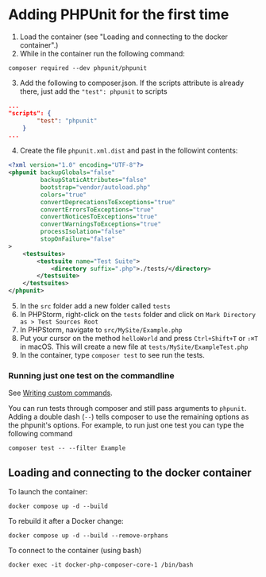 # Adding PHPUnit for the first time
1. Load the container (see "Loading and connecting to the docker container".)
2. While in the container run the following command:

```shell
composer required --dev phpunit/phpunit
```

3. Add the following to composer.json. If the scripts attribute is already there, just add the `"test": phpunit` to scripts

```json
...
"scripts": {
        "test": "phpunit"
    }
...
```
4. Create the file `phpunit.xml.dist` and past in the followint contents:
```xml
<?xml version="1.0" encoding="UTF-8"?>
<phpunit backupGlobals="false"
         backupStaticAttributes="false"
         bootstrap="vendor/autoload.php"
         colors="true"
         convertDeprecationsToExceptions="true"
         convertErrorsToExceptions="true"
         convertNoticesToExceptions="true"
         convertWarningsToExceptions="true"
         processIsolation="false"
         stopOnFailure="false"
>
    <testsuites>
        <testsuite name="Test Suite">
            <directory suffix=".php">./tests/</directory>
        </testsuite>
    </testsuites>
</phpunit>
```
5. In the `src` folder add a new folder called `tests`
6. In PHPStorm, right-click on the `tests` folder and click on `Mark Directory as > Test Sources Root`
7. In PHPStorm, navigate to `src/MySite/Example.php`
8. Put your cursor on the method `helloWorld` and press `Ctrl+Shift+T` or `⇧⌘T` in macOS.
This will create a new file at `tests/MySite/ExampleTest.php`
9. In the container, type `composer test` to see run the tests.

### Running just one test on the commandline

See [Writing custom commands](https://getcomposer.org/doc/articles/scripts.md#writing-custom-commands).

You can run tests through composer and still pass arguments to `phpunit`.
Adding a double dash (`--`) tells composer to use the remaining options as the phpunit's options.
For example, to run just one test you can type the following command
```shell
composer test -- --filter Example
```

## Loading and connecting to the docker container
To launch the container:

```docker compose up -d --build```

To rebuild it after a Docker change:

```docker compose up -d --build --remove-orphans```

To connect to the container (using bash)

```docker exec -it docker-php-composer-core-1 /bin/bash```
